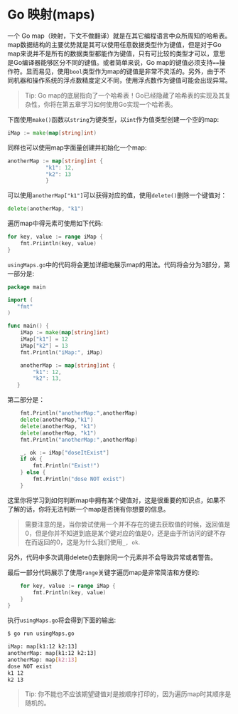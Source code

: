 # **Go 映射(maps)**

一个 Go map（映射，下文不做翻译）就是在其它编程语言中众所周知的哈希表。map数据结构的主要优势就是其可以使用任意数据类型作为键值，但是对于Go map来说并不是所有的数据类型都能作为键值，只有可比较的类型才可以，意思是Go编译器能够区分不同的键值。或者简单来说，Go map的键值必须支持`==`操作符。显而易见，使用`bool`类型作为map的键值是非常不灵活的。另外，由于不同机器和操作系统的浮点数精度定义不同，使用浮点数作为键值可能会出现异常。

>Tip: Go map的底层指向了一个哈希表！Go已经隐藏了哈希表的实现及其复杂性，你将在第五章学习如何使用Go实现一个哈希表。

下面使用`make()`函数以`string`为键类型，以`int`作为值类型创建一个空的map:

```go
iMap := make(map[string]int)
```

同样也可以使用map字面量创建并初始化一个map:

```go
anotherMap := map[string]int {
            "k1": 12,
            "k2": 13
            }
```

可以使用`anotherMap["k1"]`可以获得对应的值，使用`delete()`删除一个键值对：

```go
delete(anotherMap, "k1")
```

遍历map中得元素可使用如下代码:

```go
for key, value := range iMap {
    fmt.Priintln(key, value)
}
```

`usingMaps.go`中的代码将会更加详细地展示map的用法。代码将会分为3部分，第一部分是:

```go
package main

import (
   "fmt"
)

func main() {
    iMap := make(map[string]int)
    iMap["k1"] = 12
    iMap["k2"] = 13
    fmt.Println("iMap:", iMap)

    anotherMap := map[string]int {
        "k1": 12,
        "k2": 13,
   }
```

第二部分是：

```go
    fmt.Println("anotherMap:",anotherMap)
    delete(anotherMap,"k1")
    delete(anotherMap, "k1")
    delete(anotherMap, "k1")
    fmt.Println("anotherMap:",anotherMap)

    _, ok := iMap["doseItExist"]
    if ok {
        fmt.Println("Exist!")
    } else {
        fmt.Println("dose NOT exist")
    }
```

这里你将学习到如何判断map中拥有某个键值对，这是很重要的知识点，如果不了解的话，你将无法判断一个map是否拥有你想要的信息。

> 需要注意的是，当你尝试使用一个并不存在的键去获取值的时候，返回值是0，但是你并不知道到底是某个键对应的值是0，还是由于所访问的键不存在而返回的0，这是为什么我们使用`_, ok`.

另外，代码中多次调用delete()去删除同一个元素并不会导致异常或者警告。

最后一部分代码展示了使用`range`关键字遍历map是非常简洁和方便的:

```go
    for key, value := range iMap {
        fmt.Println(key, value)
    }
}
```

执行`usingMaps.go`将会得到下面的输出:

```bash
$ go run usingMaps.go

iMap: map[k1:12 k2:13]
anotherMap: map[k1:12 k2:13]
anotherMap: map[k2:13]
dose NOT exist
k1 12
k2 13
```

>Tip: 你不能也不应该期望键值对是按顺序打印的，因为遍历map时其顺序是随机的。

